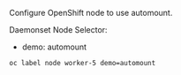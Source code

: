 Configure OpenShift node to use automount.

Daemonset Node Selector:

* demo: automount

`oc label node worker-5 demo=automount`

